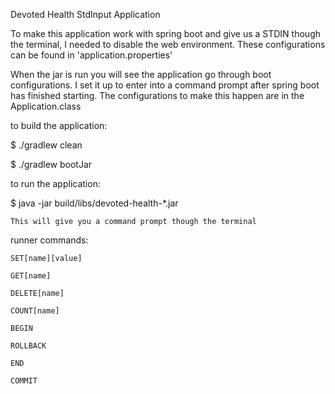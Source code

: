 Devoted Health StdInput Application

To make this application work with spring boot and give us a STDIN though the terminal, 
I needed to disable the web environment.
These configurations can be found in 'application.properties'

When the jar is run you will see the application go through boot configurations.
I set it up to enter into a command prompt after spring boot has finished starting.
The configurations to make this happen are in the Application.class

to build the application:

 $ ./gradlew clean
 
 $ ./gradlew bootJar


to run the application:

 $ java -jar build/libs/devoted-health-*.jar
 
    This will give you a command prompt though the terminal

  runner commands:

    SET[name][value]
    
    GET[name]
    
    DELETE[name]
    
    COUNT[name]
    
    BEGIN
    
    ROLLBACK
    
    END
    
    COMMIT




